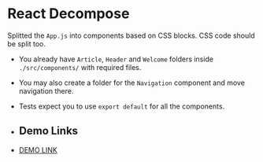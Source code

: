 # React Decompose

Splitted the `App.js` into components based on CSS blocks. CSS code should be split too.
- You already have `Article`, `Header` and `Welcome` folders inside `./src/components/` with required files.
- You may also create a folder for the `Navigation` component and move navigation there.
- Tests expect you to use `export default` for all the components.

- ## Demo Links

- [DEMO LINK](https://AndriiZakharenko.github.io/react_decompose/)
